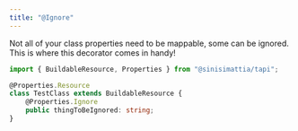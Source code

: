 ```yaml
---
title: "@Ignore"
---
```


Not all of your class properties need to be mappable, some can be ignored. This is where this decorator comes in handy!

```typescript
import { BuildableResource, Properties } from "@sinisimattia/tapi";

@Properties.Resource
class TestClass extends BuildableResource {
	@Properties.Ignore
	public thingToBeIgnored: string;
}
```

